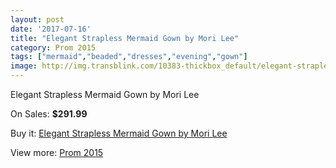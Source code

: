 ```yaml
---
layout: post
date: '2017-07-16'
title: "Elegant Strapless Mermaid Gown by Mori Lee"
category: Prom 2015
tags: ["mermaid","beaded","dresses","evening","gown"]
image: http://img.transblink.com/10383-thickbox_default/elegant-strapless-mermaid-gown-by-mori-lee.jpg
---
```

Elegant Strapless Mermaid Gown by Mori Lee

On Sales: **$291.99**
<a href="https://www.transblink.com/en/prom-2015/3375-elegant-strapless-mermaid-gown-by-mori-lee.html"><amp-img layout="responsive" width="600" height="600" src="//img.transblink.com/10383-thickbox_default/elegant-strapless-mermaid-gown-by-mori-lee.jpg" alt="Elegant Strapless Mermaid Gown by Mori Lee 0" /></a>
<a href="https://www.transblink.com/en/prom-2015/3375-elegant-strapless-mermaid-gown-by-mori-lee.html"><amp-img layout="responsive" width="600" height="600" src="//img.transblink.com/10385-thickbox_default/elegant-strapless-mermaid-gown-by-mori-lee.jpg" alt="Elegant Strapless Mermaid Gown by Mori Lee 1" /></a>
<a href="https://www.transblink.com/en/prom-2015/3375-elegant-strapless-mermaid-gown-by-mori-lee.html"><amp-img layout="responsive" width="600" height="600" src="//img.transblink.com/10384-thickbox_default/elegant-strapless-mermaid-gown-by-mori-lee.jpg" alt="Elegant Strapless Mermaid Gown by Mori Lee 2" /></a>

Buy it: [Elegant Strapless Mermaid Gown by Mori Lee](https://www.transblink.com/en/prom-2015/3375-elegant-strapless-mermaid-gown-by-mori-lee.html "Elegant Strapless Mermaid Gown by Mori Lee")

View more: [Prom 2015](https://www.transblink.com/en/10-prom-2015 "Prom 2015")